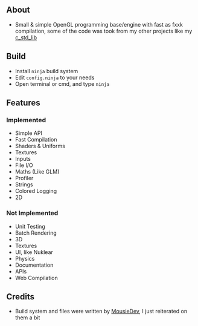 ## About
- Small & simple OpenGL programming base/engine with fast as fxxk compilation, 
some of the code was took from my other projects like my 
[c_std_lib](https://github.com/DevHedronYT/c_std_lib)

## Build
- Install ``ninja`` build system
- Edit ``config.ninja`` to your needs
- Open terminal or cmd, and type ``ninja``

## Features

### Implemented

- Simple API
- Fast Compilation 
- Shaders & Uniforms
- Textures
- Inputs
- File I/O 
- Maths (Like GLM)
- Profiler
- Strings
- Colored Logging
- 2D

### Not Implemented

- Unit Testing
- Batch Rendering 
- 3D
- Textures
- UI, like Nuklear
- Physics
- Documentation 
- APIs
- Web Compilation 

## Credits
- Build system and files were written by [MousieDev](https://github.com/MousieDev), 
I just reiterated on them a bit



